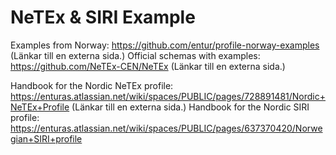# NeTEx & SIRI Example

Examples from Norway:
https://github.com/entur/profile-norway-examples (Länkar till en externa sida.)
Official schemas with examples:
https://github.com/NeTEx-CEN/NeTEx (Länkar till en externa sida.)

Handbook for the Nordic NeTEx profile:
https://enturas.atlassian.net/wiki/spaces/PUBLIC/pages/728891481/Nordic+NeTEx+Profile (Länkar till en externa sida.)
Handbook for the Nordic SIRI profile:
https://enturas.atlassian.net/wiki/spaces/PUBLIC/pages/637370420/Norwegian+SIRI+profile
